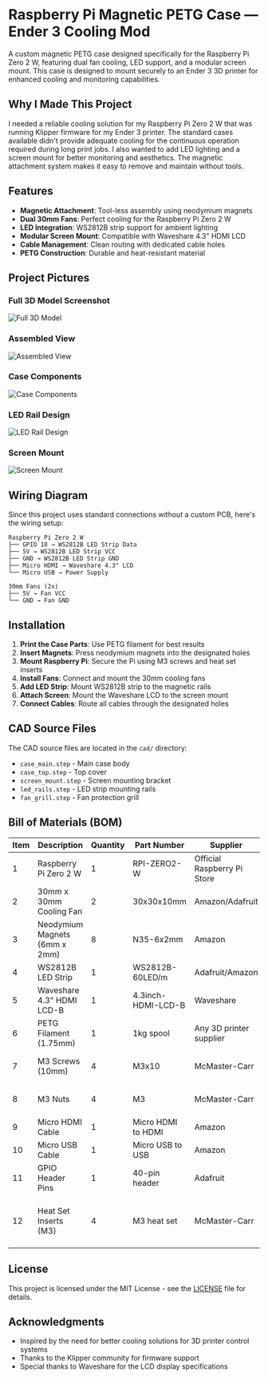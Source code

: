 # Raspberry Pi Magnetic PETG Case — Ender 3 Cooling Mod

A custom magnetic PETG case designed specifically for the Raspberry Pi Zero 2 W, featuring dual fan cooling, LED support, and a modular screen mount. This case is designed to mount securely to an Ender 3 3D printer for enhanced cooling and monitoring capabilities.

## Why I Made This Project

I needed a reliable cooling solution for my Raspberry Pi Zero 2 W that was running Klipper firmware for my Ender 3 printer. The standard cases available didn't provide adequate cooling for the continuous operation required during long print jobs. I also wanted to add LED lighting and a screen mount for better monitoring and aesthetics. The magnetic attachment system makes it easy to remove and maintain without tools.

## Features

- **Magnetic Attachment**: Tool-less assembly using neodymium magnets
- **Dual 30mm Fans**: Perfect cooling for the Raspberry Pi Zero 2 W
- **LED Integration**: WS2812B strip support for ambient lighting
- **Modular Screen Mount**: Compatible with Waveshare 4.3" HDMI LCD
- **Cable Management**: Clean routing with dedicated cable holes
- **PETG Construction**: Durable and heat-resistant material

## Project Pictures

### Full 3D Model Screenshot
![Full 3D Model](https://github.com/user-attachments/assets/7a48b7cb-0c8e-43d6-abef-eef99822f65b)

### Assembled View
![Assembled View](https://github.com/user-attachments/assets/1e37d00f-fcf2-43e2-a7d1-22d7578a734c)

### Case Components
![Case Components](https://github.com/user-attachments/assets/78e39d88-5e31-4a4e-aadd-7964a1cf9395)

### LED Rail Design
![LED Rail Design](https://github.com/user-attachments/assets/078cb473-4579-43cc-a03d-5535191a0fc1)

### Screen Mount
![Screen Mount](https://github.com/user-attachments/assets/b3930237-78b4-4646-a187-238d99199a52)

## Wiring Diagram

Since this project uses standard connections without a custom PCB, here's the wiring setup:

```
Raspberry Pi Zero 2 W
├── GPIO 18 → WS2812B LED Strip Data
├── 5V → WS2812B LED Strip VCC
├── GND → WS2812B LED Strip GND
├── Micro HDMI → Waveshare 4.3" LCD
└── Micro USB → Power Supply

30mm Fans (2x)
├── 5V → Fan VCC
└── GND → Fan GND
```

## Installation

1. **Print the Case Parts**: Use PETG filament for best results
2. **Insert Magnets**: Press neodymium magnets into the designated holes
3. **Mount Raspberry Pi**: Secure the Pi using M3 screws and heat set inserts
4. **Install Fans**: Connect and mount the 30mm cooling fans
5. **Add LED Strip**: Mount WS2812B strip to the magnetic rails
6. **Attach Screen**: Mount the Waveshare LCD to the screen mount
7. **Connect Cables**: Route all cables through the designated holes

## CAD Source Files

The CAD source files are located in the `cad/` directory:
- `case_main.step` - Main case body
- `case_top.step` - Top cover
- `screen_mount.step` - Screen mounting bracket
- `led_rails.step` - LED strip mounting rails
- `fan_grill.step` - Fan protection grill

## Bill of Materials (BOM)

| Item | Description | Quantity | Part Number | Supplier | Notes |
|------|-------------|----------|-------------|----------|-------|
| 1 | Raspberry Pi Zero 2 W | 1 | RPI-ZERO2-W | Official Raspberry Pi Store | Main computer board |
| 2 | 30mm x 30mm Cooling Fan | 2 | 30x30x10mm | Amazon/Adafruit | Dual fans for cooling |
| 3 | Neodymium Magnets (6mm x 2mm) | 8 | N35-6x2mm | Amazon | For magnetic attachment |
| 4 | WS2812B LED Strip | 1 | WS2812B-60LED/m | Adafruit/Amazon | RGB lighting |
| 5 | Waveshare 4.3" HDMI LCD-B | 1 | 4.3inch-HDMI-LCD-B | Waveshare | Display screen |
| 6 | PETG Filament (1.75mm) | 1 | 1kg spool | Any 3D printer supplier | For 3D printing case parts |
| 7 | M3 Screws (10mm) | 4 | M3x10 | McMaster-Carr | For mounting components |
| 8 | M3 Nuts | 4 | M3 | McMaster-Carr | For securing screws |
| 9 | Micro HDMI Cable | 1 | Micro HDMI to HDMI | Amazon | For screen connection |
| 10 | Micro USB Cable | 1 | Micro USB to USB | Amazon | For power supply |
| 11 | GPIO Header Pins | 1 | 40-pin header | Adafruit | For LED strip connection |
| 12 | Heat Set Inserts (M3) | 4 | M3 heat set | McMaster-Carr | For threaded inserts in 3D printed parts |

## License

This project is licensed under the MIT License - see the [LICENSE](LICENSE) file for details.

## Acknowledgments

- Inspired by the need for better cooling solutions for 3D printer control systems
- Thanks to the Klipper community for firmware support
- Special thanks to Waveshare for the LCD display specifications 
